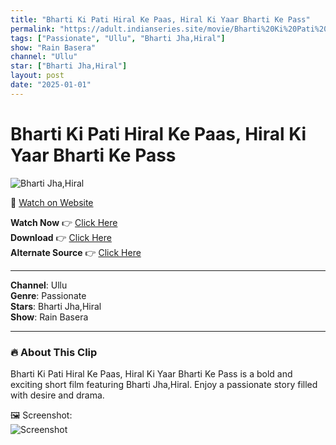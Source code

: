 ```yaml
---
title: "Bharti Ki Pati Hiral Ke Paas, Hiral Ki Yaar Bharti Ke Pass"
permalink: "https://adult.indianseries.site/movie/Bharti%20Ki%20Pati%20Hiral%20Ke%20Paas%2C%20Hiral%20Ki%20Yaar%20Bharti%20Ke%20Pass"
tags: ["Passionate", "Ullu", "Bharti Jha,Hiral"]
show: "Rain Basera"
channel: "Ullu"
star: ["Bharti Jha,Hiral"]
layout: post
date: "2025-01-01"
---
```


# Bharti Ki Pati Hiral Ke Paas, Hiral Ki Yaar Bharti Ke Pass

![Bharti Jha,Hiral](https://shorts.desisins.com/wp-content/uploads/2024/04/Bharti-Jha-DesiSins.com_-1.jpg)

🔗 [Watch on Website](https://adult.indianseries.site/movie/Bharti%20Ki%20Pati%20Hiral%20Ke%20Paas%2C%20Hiral%20Ki%20Yaar%20Bharti%20Ke%20Pass)

**Watch Now** 👉 [Click Here](https://adult.indianseries.site/movie/Bharti%20Ki%20Pati%20Hiral%20Ke%20Paas%2C%20Hiral%20Ki%20Yaar%20Bharti%20Ke%20Pass)  
**Download** 👉 [Click Here](https://adult.indianseries.site/movie/Bharti%20Ki%20Pati%20Hiral%20Ke%20Paas%2C%20Hiral%20Ki%20Yaar%20Bharti%20Ke%20Pass)  
**Alternate Source** 👉 [Click Here](https://adult.indianseries.site/movie/Bharti%20Ki%20Pati%20Hiral%20Ke%20Paas%2C%20Hiral%20Ki%20Yaar%20Bharti%20Ke%20Pass)

---

**Channel**: Ullu  
**Genre**: Passionate  
**Stars**: Bharti Jha,Hiral  
**Show**: Rain Basera

---

### 🔥 About This Clip

Bharti Ki Pati Hiral Ke Paas, Hiral Ki Yaar Bharti Ke Pass is a bold and exciting short film featuring Bharti Jha,Hiral. Enjoy a passionate story filled with desire and drama.
 
🖼️ Screenshot:  
![Screenshot](https://shorts.desisins.com/wp-content/uploads/2024/04/Bharti-Jha-DesiSins.com_-1.jpg)
